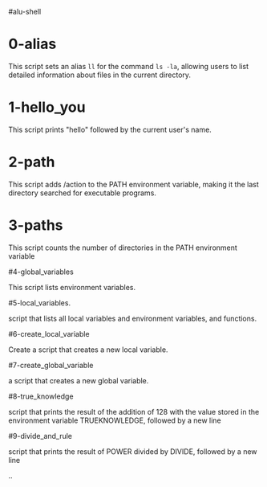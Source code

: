 #alu-shell

# 0-alias

This script sets an alias `ll` for the command `ls -la`, allowing users to list detailed information about files in the current directory.

# 1-hello_you

This script prints "hello" followed by the current user's name.

# 2-path

This script adds /action to the PATH environment variable, making it the last directory searched for executable programs.

# 3-paths

This script counts the number of directories in the PATH environment variable

#4-global_variables

This script lists environment variables.

#5-local_variables.

script that lists all local variables and environment variables, and functions.

#6-create_local_variable

Create a script that creates a new local variable.

#7-create_global_variable

a script that creates a new global variable.

#8-true_knowledge

script that prints the result of the addition of 128 with the value stored in the environment variable TRUEKNOWLEDGE, followed by a new line

#9-divide_and_rule

script that prints the result of POWER divided by DIVIDE, followed by a new line

..
